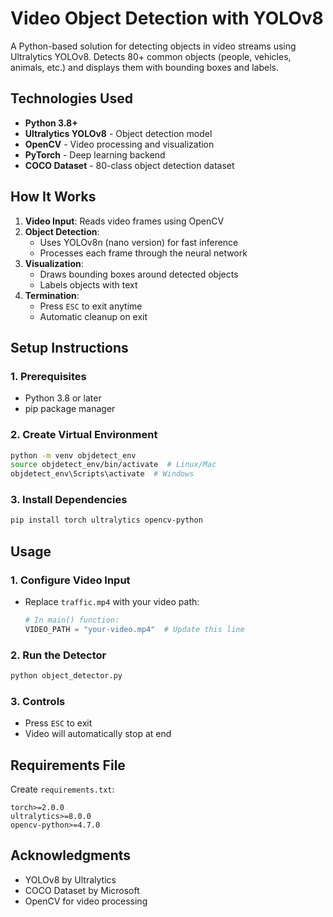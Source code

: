 # Video Object Detection with YOLOv8

A Python-based solution for detecting objects in video streams using Ultralytics YOLOv8. Detects 80+ common objects (people, vehicles, animals, etc.) and displays them with bounding boxes and labels.


## Technologies Used
- **Python 3.8+**
- **Ultralytics YOLOv8** - Object detection model
- **OpenCV** - Video processing and visualization
- **PyTorch** - Deep learning backend
- **COCO Dataset** - 80-class object detection dataset


## How It Works
1. **Video Input**: Reads video frames using OpenCV
2. **Object Detection**:
   - Uses YOLOv8n (nano version) for fast inference
   - Processes each frame through the neural network
3. **Visualization**:
   - Draws bounding boxes around detected objects
   - Labels objects with text
4. **Termination**:
   - Press `ESC` to exit anytime
   - Automatic cleanup on exit


## Setup Instructions

### 1. Prerequisites
- Python 3.8 or later
- pip package manager

### 2. Create Virtual Environment
```bash
python -m venv objdetect_env
source objdetect_env/bin/activate  # Linux/Mac
objdetect_env\Scripts\activate  # Windows
```

### 3. Install Dependencies
```bash
pip install torch ultralytics opencv-python
```

## Usage

### 1. Configure Video Input
- Replace `traffic.mp4` with your video path:
  ```python
  # In main() function:
  VIDEO_PATH = "your-video.mp4"  # Update this line
  ```

### 2. Run the Detector
```bash
python object_detector.py
```

### 3. Controls
- Press `ESC` to exit
- Video will automatically stop at end


## Requirements File
Create `requirements.txt`:
```
torch>=2.0.0
ultralytics>=8.0.0
opencv-python>=4.7.0
```


## Acknowledgments
- YOLOv8 by Ultralytics
- COCO Dataset by Microsoft
- OpenCV for video processing

